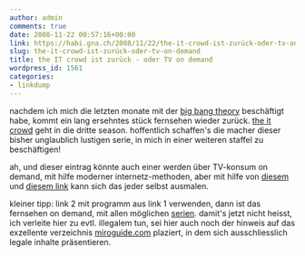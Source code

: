 ```yaml
---
author: admin
comments: true
date: 2008-11-22 00:57:16+00:00
link: https://habi.gna.ch/2008/11/22/the-it-crowd-ist-zurück-oder-tv-on-demand/
slug: the-it-crowd-ist-zurück-oder-tv-on-demand
title: the IT crowd ist zurück - oder TV on demand
wordpress_id: 1561
categories:
- linkdump
---
```


nachdem ich mich die letzten monate mit der [big bang theory](http://www.cbs.com/primetime/big_bang_theory/) beschäftigt habe, kommt ein lang ersehntes stück fernsehen wieder zurück. [the it crowd](http://www.channel4.com/entertainment/tv/microsites/I/itcrowd/) geht in die dritte season. hoffentlich schaffen's die macher dieser bisher unglaublich lustigen serie, in mich in einer weiteren staffel zu beschäftigen!




ah, und dieser eintrag könnte auch einer werden über TV-konsum on demand, mit hilfe moderner internetz-methoden, aber mit hilfe von [diesem](http://www.getmiro.com/) und [diesem link](http://tvrss.net/search/index.php?distribution_group=eztv&show_name=The+IT+Crowd&show_name_exact=true&filename=&date=&quality=&release_group=&mode=rss) kann sich das jeder selbst ausmalen.




kleiner tipp: link 2 mit programm aus link 1 verwenden, dann ist das fernsehen on demand, mit allen möglichen [serien](http://tvrss.net/). damit's jetzt nicht heisst, ich verleite hier zu evtl. illegalem tun, sei hier auch noch der hinweis auf das exzellente verzeichnis [miroguide.com](https://www.miroguide.com/) plaziert, in dem sich ausschliesslich legale inhalte präsentieren.



